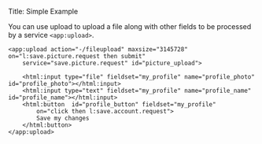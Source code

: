Title: Simple Example

You can use upload to upload a file along with other fields to be processed by a service `<app:upload>`.

    <app:upload action="-/fileupload" maxsize="3145728" on="l:save.picture.request then submit" 
    	service="save.picture.request" id="picture_upload">
	
    	<html:input type="file" fieldset="my_profile" name="profile_photo" id="profile_photo"></html:input>
    	<html:input type="text" fieldset="my_profile" name="profile_name" id="profile_name"></html:input>
    	<html:button  id="profile_button" fieldset="my_profile"
    		on="click then l:save.account.request">
    		Save my changes
    	</html:button>
    </app:upload>